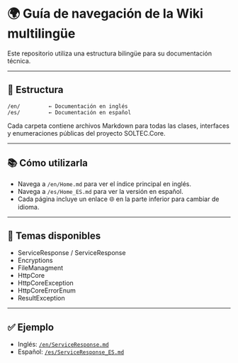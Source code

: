 # 🌍 Guía de navegación de la Wiki multilingüe

Este repositorio utiliza una estructura bilingüe para su documentación técnica.

---

## 📁 Estructura

```
/en/         ← Documentación en inglés
/es/         ← Documentación en español
```

Cada carpeta contiene archivos Markdown para todas las clases, interfaces y enumeraciones públicas del proyecto SOLTEC.Core.

---

## 📚 Cómo utilizarla

- Navega a `/en/Home.md` para ver el índice principal en inglés.
- Navega a `/es/Home_ES.md` para ver la versión en español.
- Cada página incluye un enlace 🌐 en la parte inferior para cambiar de idioma.

---

## 📖 Temas disponibles

- ServiceResponse / ServiceResponse<T>
- Encryptions
- FileManagment
- HttpCore
- HttpCoreException
- HttpCoreErrorEnum
- ResultException

---

## ✅ Ejemplo

- Inglés: [`/en/ServiceResponse.md`](en/ServiceResponse.md)
- Español: [`/es/ServiceResponse_ES.md`](es/ServiceResponse_ES.md)